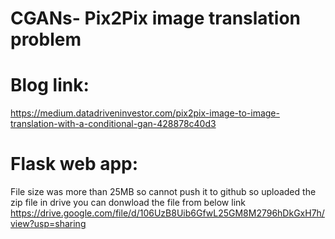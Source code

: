 # CGANs- Pix2Pix image translation problem 

# Blog link:
https://medium.datadriveninvestor.com/pix2pix-image-to-image-translation-with-a-conditional-gan-428878c40d3

# Flask web app:
File size was more than 25MB so cannot push it to github so uploaded the zip file in drive you can donwload the file from below link
https://drive.google.com/file/d/106UzB8Uib6GfwL25GM8M2796hDkGxH7h/view?usp=sharing

